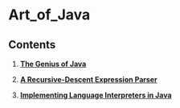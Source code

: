 # Art_of_Java

## Contents

1. [**The Genius of Java**](Art_of_Java_Ch1.md)

2. [**A Recursive-Descent Expression Parser**](Art_of_Java_Ch2.md)

3. [**Implementing Language Interpreters in Java**](Art_of_Java_Ch3.md)